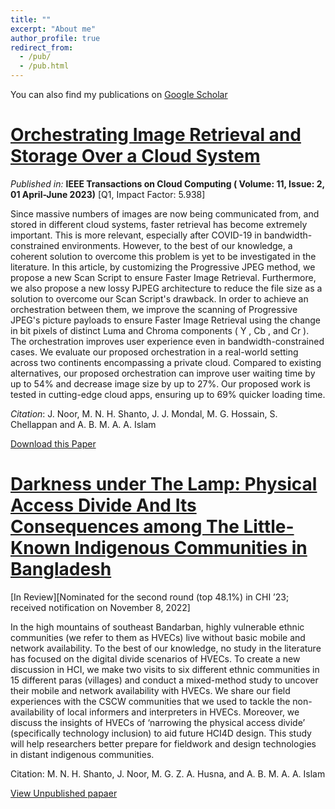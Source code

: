 ```yaml
---
title: ""
excerpt: "About me"
author_profile: true
redirect_from:
  - /pub/
  - /pub.html
---
```




You can also find my publications on [Google Scholar](https://scholar.google.com/citations?user=N9aZcZYAAAAJ&hl=en)

# [Orchestrating Image Retrieval and Storage Over a Cloud System](https://ieeexplore.ieee.org/document/9743811/authors##authors)

*Published in:* **IEEE Transactions on Cloud Computing ( Volume: 11, Issue: 2, 01 April-June 2023)**
[Q1, Impact Factor: 5.938] 

Since massive numbers of images are now being communicated from, and stored in different cloud systems, faster retrieval has become extremely important. This is more relevant, especially after COVID-19 in bandwidth-constrained environments. However, to the best of our knowledge, a coherent solution to overcome this problem is yet to be investigated in the literature. In this article, by customizing the Progressive JPEG method, we propose a new Scan Script to ensure Faster Image Retrieval. Furthermore, we also propose a new lossy PJPEG architecture to reduce the file size as a solution to overcome our Scan Script's drawback. In order to achieve an orchestration between them, we improve the scanning of Progressive JPEG's picture payloads to ensure Faster Image Retrieval using the change in bit pixels of distinct Luma and Chroma components ( Y , Cb , and Cr ). The orchestration improves user experience even in bandwidth-constrained cases. We evaluate our proposed orchestration in a real-world setting across two continents encompassing a private cloud. Compared to existing alternatives, our proposed orchestration can improve user waiting time by up to 54% and decrease image size by up to 27%. Our proposed work is tested in cutting-edge cloud apps, ensuring up to 69% quicker loading time.

*Citation*: J. Noor, M. N. H. Shanto, J. J. Mondal, M. G. Hossain, S. Chellappan and A. B. M. A. A. Islam

[Download this Paper](https://drive.google.com/file/d/1cGszh8qcr3rGwz5syvW2p7vChsWeYC-B/view)





# [Darkness under The Lamp: Physical Access Divide And Its Consequences among The Little-Known Indigenous Communities in Bangladesh](https://drive.google.com/file/d/1du3GCWL3Qdkvn4oCvuEXCmyPL9dvU5ev/view?usp=sharing)

[In Review][Nominated for the second round (top 48.1%) in CHI ’23; received notification on November 8, 2022]

In the high mountains of southeast Bandarban, highly vulnerable ethnic communities (we refer to them as HVECs) live without basic mobile and network availability. To the best of our knowledge, no study in the literature has focused on the digital divide scenarios of HVECs. To create a new discussion in HCI, we make two visits to six different ethnic communities in 15 different paras (villages) and conduct a mixed-method study to uncover their mobile and network availability with HVECs. We share our field experiences with the CSCW communities that we used to tackle the non-availability of local informers and interpreters in HVECs. Moreover, we discuss the insights of HVECs of ‘narrowing the physical access divide’ (specifically technology inclusion) to aid future HCI4D design. This study will help researchers better prepare for fieldwork and design technologies in distant indigenous communities.

Citation: M. N. H. Shanto, J. Noor, M. G. Z. A. Husna, and A. B. M. A. A. Islam

[View Unpublished papaer](https://drive.google.com/file/d/1du3GCWL3Qdkvn4oCvuEXCmyPL9dvU5ev/view?usp=sharing)


